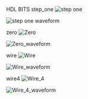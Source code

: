 HDL BITS
step_one
![step one](https://github.com/user-attachments/assets/76e2c397-ebe8-41d4-8df3-6c6a3aa4e573)


![step _one_ waveform](https://github.com/user-attachments/assets/f34f7eea-4d3b-4bcc-b119-e63697c581d8)

zero
![Zero](https://github.com/user-attachments/assets/2d1bc70a-51ab-49de-b138-ced97a6bec27)


![Zero_waveform](https://github.com/user-attachments/assets/3680b382-d356-40ab-a851-775de64ab7bb)

wire
![Wire](https://github.com/user-attachments/assets/24b78138-bedf-4879-85b2-09a8d43d14d3)


![Wire_waveform](https://github.com/user-attachments/assets/72fabafe-95e9-4453-b994-952411305777)

wire4
![Wire_4](https://github.com/user-attachments/assets/2589d3df-11c6-4708-a5e0-f539c5fc1174)


![Wire_4_waveform](https://github.com/user-attachments/assets/6f065687-8a7d-4426-bf1d-e05107e62067)

